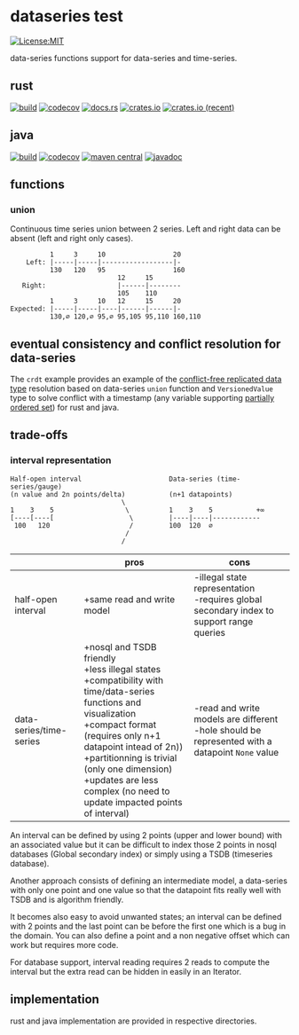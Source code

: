 # dataseries test
[![License:MIT](https://img.shields.io/badge/License-MIT-yellow.svg)](https://opensource.org/licenses/MIT)

data-series functions support for data-series and time-series.

## rust
[![build](https://github.com/cboudereau/dataseries/workflows/build-rs/badge.svg?branch=main&event=push)](https://github.com/cboudereau/dataseries/actions/workflows/build-rs.yml?query=event%3Apush+branch%3Amain)
[![codecov](https://codecov.io/gh/cboudereau/dataseries/branch/main/graph/badge.svg?token=UFSTKQG9FY&flag=rust)](https://app.codecov.io/gh/cboudereau/dataseries/tree/main/rust)
[![docs.rs](https://docs.rs/dataseries/badge.svg)](https://docs.rs/dataseries)
[![crates.io](https://img.shields.io/crates/v/dataseries.svg)](https://crates.io/crates/dataseries)
[![crates.io (recent)](https://img.shields.io/crates/dr/dataseries)](https://crates.io/crates/dataseries)

## java
[![build](https://github.com/cboudereau/dataseries/workflows/build-java/badge.svg?branch=main&event=push)](https://github.com/cboudereau/dataseries/actions/workflows/build-java.yml?query=event%3Apush+branch%3Amain)
[![codecov](https://codecov.io/gh/cboudereau/dataseries/branch/main/graph/badge.svg?token=UFSTKQG9FY&flag=java)](https://app.codecov.io/gh/cboudereau/dataseries/tree/main/java)
[![maven central](https://img.shields.io/maven-central/v/io.github.cboudereau.dataseries/dataseries.svg)](https://search.maven.org/artifact/io.github.cboudereau.dataseries/dataseries/)
[![javadoc](https://www.javadoc.io/badge/io.github.cboudereau.dataseries/dataseries.svg)](https://www.javadoc.io/doc/io.github.cboudereau.dataseries/dataseries)

## functions

### union

Continuous time series union between 2 series. Left and right data can be absent (left and right only cases).

```
          1     3     10                 20
    Left: |-----|-----|------------------|-
          130   120   95                 160
                           12     15
   Right:                  |------|--------
                           105    110
          1     3     10   12     15     20
Expected: |-----|-----|----|------|------|-
          130,∅ 120,∅ 95,∅ 95,105 95,110 160,110

```

## eventual consistency and conflict resolution for data-series
The ```crdt``` example provides an example of the [conflict-free replicated data type](https://en.wikipedia.org/wiki/Conflict-free_replicated_data_type) resolution based on data-series ```union``` function and ``VersionedValue`` type to solve conflict with a timestamp (any variable supporting [partially ordered set](https://en.wikipedia.org/wiki/Partially_ordered_set)) for rust and java.

## trade-offs

### interval representation

```
Half-open interval                      Data-series (time-series/gauge)
(n value and 2n points/delta)           (n+1 datapoints)
                            \           
1    3    5                  \          1    3    5           +∞
[----[----[                   \         |----|----|------------
 100   120                    /         100  120  ∅
                             /
                            /
```
||pros|cons|
|-|-|-|
|half-open interval|+same read and write model|-illegal state representation<br/>-requires global secondary index to support range queries|
|data-series/time-series|+nosql and TSDB friendly<br/>+less illegal states<br/>+compatibility with time/data-series functions and visualization<br/>+compact format (requires only n+1 datapoint intead of 2n))<br/>+partitionning is trivial (only one dimension)<br/>+updates are less complex (no need to update impacted points of interval)|-read and write models are different<br/>-hole should be represented with a datapoint ```None``` value|

An interval can be defined by using 2 points (upper and lower bound) with an associated value but it can be difficult to index those 2 points in nosql databases (Global secondary index) or simply using a TSDB (timeseries database).

Another approach consists of defining an intermediate model, a data-series with only one point and one value so that the datapoint fits really well with TSDB and is algorithm friendly. 

It becomes also easy to avoid unwanted states; an interval can be defined with 2 points and the last point can be before the first one which is a bug in the domain. You can also define a point and a non negative offset which can work but requires more code.

For database support, interval reading requires 2 reads to compute the interval but the extra read can be hidden in easily in an Iterator.

## implementation

rust and java implementation are provided in respective directories.
